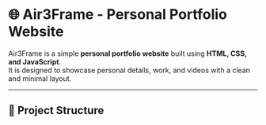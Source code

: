 # 🌐 Air3Frame - Personal Portfolio Website  

Air3Frame is a simple **personal portfolio website** built using **HTML, CSS, and JavaScript**.  
It is designed to showcase personal details, work, and videos with a clean and minimal layout.  

---

## 📁 Project Structure  


